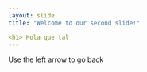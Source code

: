 ```yaml
---
layout: slide
title: "Welcome to our second slide!"

<h1> Hola que tal 
---
```

Use the left arrow to go back
